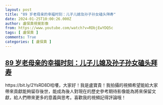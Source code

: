 ```yaml
---
layout: post
title: "89 岁老母亲的幸福时刻：儿子儿媳及孙子孙女磕头拜寿"
date: 2024-01-25T10:00:26.000Z
author: 盧保貴視覺影像
from: https://www.youtube.com/watch?v=RDbjEwYDQ5c
tags: [ 盧保貴 ]
comments: True
categories: [ 盧保貴 ]
---
```

<!--1706176826000-->
[89 岁老母亲的幸福时刻：儿子儿媳及孙子孙女磕头拜寿](https://www.youtube.com/watch?v=RDbjEwYDQ5c)
------

<div>
https://bit.ly/2YsRD8D哈嘍，大家好！我是盧寶貴！我拍攝的視頻希望能給大家帶來貢獻能夠留存後世，能成為後人對現在的歷史參考期待影像能為將來保留文獻，給人們帶來更多的意義與思考。喜歡我的視頻記得評論哦！
</div>
